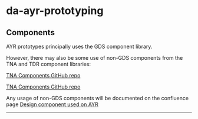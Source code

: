 # da-ayr-prototyping

## Components
AYR prototypes principally uses the GDS component library.

However, there may also be some use of non-GDS components from the TNA and TDR component libraries:

[TNA Components GitHub repo](https://github.com/nationalarchives/tna-components)

[TNA Components GitHub repo](https://github.com/nationalarchives/tdr-components)




Any usage of non-GDS components will be documented on the confluence page [Design component used on AYR](https://national-archives.atlassian.net/l/cp/A6Gqw8Nb)

---
